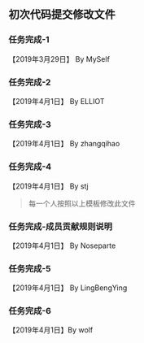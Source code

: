 ## 初次代码提交修改文件

### 任务完成-1

【2019年3月29日】 By MySelf

### 任务完成-2

【2019年4月1日】 By ELLIOT

### 任务完成-3

【2019年4月1日】 By zhangqihao

### 任务完成-4

【2019年4月1日】 By stj

> 每一个人按照以上模板修改此文件
### 任务完成-成员贡献规则说明

【2019年4月1日】 By Noseparte


### 任务完成-5

【2019年4月1日】 By LingBengYing

### 任务完成-6

【2019年4月1日】By wolf

